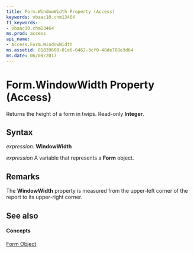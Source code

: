 ```yaml
---
title: Form.WindowWidth Property (Access)
keywords: vbaac10.chm13464
f1_keywords:
- vbaac10.chm13464
ms.prod: access
api_name:
- Access.Form.WindowWidth
ms.assetid: 81839600-01e6-0462-3cf0-48de708e3d64
ms.date: 06/08/2017
---
```



# Form.WindowWidth Property (Access)

Returns the height of a form in twips. Read-only **Integer**.


## Syntax

 _expression_. **WindowWidth**

 _expression_ A variable that represents a **Form** object.


## Remarks

The **WindowWidth** property is measured from the upper-left corner of the report to its upper-right corner.


## See also


#### Concepts


[Form Object](form-object-access.md)

